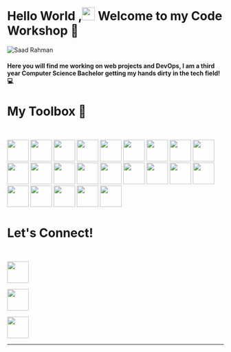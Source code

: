 <h1> Hello World ,<img src="https://raw.githubusercontent.com/MartinHeinz/MartinHeinz/master/wave.gif" width="30px">
 Welcome to my Code Workshop 🔧 </h1>
 
![Saad Rahman](https://user-images.githubusercontent.com/81616266/194923876-3db0189a-cd9a-4b21-a9c5-7f80f28fafda.png)


 <h4>Here you will find me working on web projects and DevOps, I am a third year Computer Science Bachelor getting my hands dirty in the tech field! 💻
 </h4>
 
 

 
 
 
 







<h1>My Toolbox 🧰</h2>
<br>
<p>
<img src="https://user-images.githubusercontent.com/81616266/194828587-61038de5-b0ce-4073-abd8-fa75a0ef6c9c.svg" width="50" height="50"  >
<img src="https://user-images.githubusercontent.com/81616266/194829483-3921209a-d1ca-44f5-b887-fc4ac9bcf7ec.svg" width="50" height="50" >
<img src="https://user-images.githubusercontent.com/81616266/194829165-ae5be5b8-f3b7-4ef3-bc40-0ce0da4595ec.svg" width="50" height="50">
<img src="https://user-images.githubusercontent.com/81616266/194829225-031acad0-c544-4bfe-8b2b-9f813cf25d1f.svg" width="50" height="50">
<img src="https://user-images.githubusercontent.com/81616266/194829117-9d1b8e25-a61b-4844-b03f-331352a7823a.svg" width="50" height="50">
<img src="https://user-images.githubusercontent.com/81616266/194829065-8d479c16-38e4-4b5d-bb73-dd31e72ea453.svg" width="50" height="50">
<img src="https://user-images.githubusercontent.com/81616266/194828835-8040636b-912c-48a3-8adf-81f74c83accb.svg" width="50" height="50">
<img src="https://user-images.githubusercontent.com/81616266/194828767-599d855a-a5e5-4dd8-8b61-e195c3690e2c.svg" width="50" height="50">
<img src="https://user-images.githubusercontent.com/81616266/194829401-924c7ecf-ac9a-4b14-a21e-d9cc71a8dd30.svg" width="50" height="50">
<img src="https://user-images.githubusercontent.com/81616266/194830433-1ba9342d-f899-4634-8740-1b59489fb00b.svg" width="50" height="50">
<img src="https://user-images.githubusercontent.com/81616266/194830346-6a3d9ae3-5ca3-4702-8665-fdd0f44a4ff7.svg" width="50" height="50">
<img src="https://user-images.githubusercontent.com/81616266/194830294-ba97d1e6-9228-435b-8f96-7e9e73454f69.svg" width="50" height="50">
<img src="https://user-images.githubusercontent.com/81616266/194830246-6953f44e-dad1-469d-a25f-9c557c51fb38.svg" width="50" height="50">
<img src="https://user-images.githubusercontent.com/81616266/194830173-5e13c1b1-906d-4c2b-92e2-dd9d07e1592f.svg" width="50" height="50">
<img src="https://user-images.githubusercontent.com/81616266/194830042-a5067f0d-8cfc-40b3-9503-3ad69d90dfc8.svg" width="50" height="50">
<img src="https://user-images.githubusercontent.com/81616266/194829973-b323ce39-3df7-4ebc-8c6f-b6367cc61ccd.svg" width="50" height="50">
<img src="https://user-images.githubusercontent.com/81616266/194829916-13bd8b9d-8cc8-44e9-92f8-c0be1426f562.svg" width="50" height="50">
<img src="https://user-images.githubusercontent.com/81616266/194829848-39991646-b6b7-4b9f-be46-98d2f0a278ec.svg" width="50" height="50">
<img src="https://user-images.githubusercontent.com/81616266/194829742-1e45bac2-548a-4753-9c7f-b13f710188eb.svg" width="50" height="50">
<img src="https://user-images.githubusercontent.com/81616266/194829702-3fb7ca71-a43a-40f3-b638-1c56cd15f652.svg" width="50" height="50">
<img src="https://user-images.githubusercontent.com/81616266/194829638-e18c7f6f-e758-4560-9fc1-25501bc1efed.svg" width="50" height="50">
<img src="https://user-images.githubusercontent.com/81616266/194829573-c75c447e-020f-4f60-80f3-79612705ec85.svg" width="50" height="50">

<img src="https://user-images.githubusercontent.com/81616266/194827466-d2cca8c5-24fe-460c-9ddd-5ff240b7f856.svg" width="50" height="50">
</p>



<h1>Let's Connect!</h1>
<br>
<p>
<a href="https://www.facebook.com/saad.rahman.5621/"><img src="https://user-images.githubusercontent.com/81616266/194835538-b5c3cb6b-19c3-48ca-ab97-8df1cf82035f.svg" width="50" height="50"></a>

 


 
<a href="https://twitter.com/TechGuySaad"><img src="https://user-images.githubusercontent.com/81616266/194835625-8ef6faa8-1aff-4b55-a676-dbcf95e1caec.svg" width="50" height="50"></a>

<a href="https://www.linkedin.com/in/saad-rahman-59696a1bb/"><img src="https://user-images.githubusercontent.com/81616266/194836712-f1333a7f-f856-481a-b268-93f000265f79.svg" width="50" height="50"></a>
</p>


<hr>







<!--
**TechGuySaad/TechGuySaad** is a ✨ _special_ ✨ repository because its `README.md` (this file) appears on your GitHub profile.

Here are some ideas to get you started:

- 🔭 I’m currently working on ...
- 🌱 I’m currently learning ...
- 👯 I’m looking to collaborate on ...
- 🤔 I’m looking for help with ...
- 💬 Ask me about ...
- 📫 How to reach me: ...
- 😄 Pronouns: ...
- ⚡ Fun fact: ...
-->
